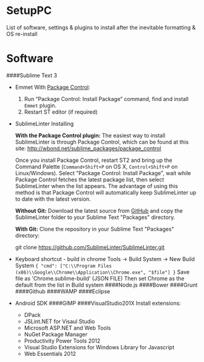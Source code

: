 SetupPC
=======
List of software, settings & plugins to install after the inevitable formatting & OS re-install

Software
==
####Sublime Text 3

* Emmet
  With [Package Control](http://wbond.net/sublime_packages/package_control):
  1. Run “Package Control: Install Package” command, find and install `Emmet` plugin.
  2. Restart ST editor (if required)
* SublimeLinter
  Installing

    **With the Package Control plugin:** The easiest way to install SublimeLinter is through Package Control, which can be found at this site: http://wbond.net/sublime_packages/package_control

  Once you install Package Control, restart ST2 and bring up the Command Palette (`Command+Shift+P` on OS X, `Control+Shift+P` on Linux/Windows). Select "Package Control: Install Package", wait while Package Control fetches the latest package list, then select SublimeLinter when the list appears. The advantage of using this method is that Package Control will automatically keep SublimeLinter up to date with the latest version.

  **Without Git:** Download the latest source from [GitHub](https://github.com/SublimeLinter/SublimeLinter) and copy the SublimeLinter folder to your Sublime Text "Packages" directory.

  **With Git:** Clone the repository in your Sublime Text "Packages" directory:

    git clone https://github.com/SublimeLinter/SublimeLinter.git

* Keyboard shortcut - build in chrome
  Tools -> Build System -> New Build System
    `{
        "cmd": ["C:\\Program Files (x86)\\Google\\Chrome\\Application\\Chrome.exe", "$file"]
    }`
  Save file as 'Chrome.sublime-build' (JSON FILE)
  Then set Chrome as the default from the list in Build system
####Node.js
####Bower
####Grunt
####Github
####WAMP
####Eclipse

* Android SDK
####GIMP
####VisualStudio201X
Install extensions:
  * DPack
  * JSLint.NET for Visaul Studio
  * Microsoft ASP.NET and Web Tools
  * NuGet Package Manager
  * Productivity Power Tools 2012
  * Visual Studio Extensions for Windows Library for Javascript
  * Web Essentials 2012

